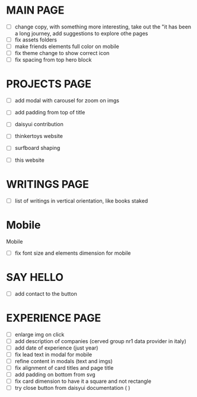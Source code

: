 
# MAIN PAGE

- [ ] change copy, with something more interesting, take out the "it has been a long journey, add suggestions to explore othe pages
- [ ] fix assets folders
- [ ] make friends elements full color on mobile
- [ ] fix theme change to show correct icon
- [ ] fix spacing from top hero block

# PROJECTS PAGE

- [ ] add modal with carousel for zoom on imgs
- [ ] add padding from top of title
- [ ] daisyui contribution
- [ ] thinkertoys website
- [ ] surfboard shaping
- [ ] this website


# WRITINGS PAGE
- [ ] list of writings in vertical orientation, like books staked

# Mobile

Mobile
- [ ] fix font size and elements dimension for mobile



# SAY HELLO

- [ ] add contact to the button


# EXPERIENCE PAGE

- [ ] enlarge img on click
- [ ] add description of companies (cerved group nr1 data provider in italy)
- [ ] add date of experience (just year)
- [ ] fix lead text in modal for mobile
- [ ] refine content in modals (text and imgs)
- [ ] fix alignment of card titles and page title
- [ ] add padding on bottom from svg
- [ ] fix card dimension to have it a square and not rectangle
- [ ] try close button from daisyui documentation 
        (
            <!-- <button class="btn" onclick="my_modal_3.showModal()">open modal</button>
            <dialog id="my_modal_3" class="modal">
            <div class="modal-box">
                <form method="dialog">
                <button class="btn btn-sm btn-circle btn-ghost absolute right-2 top-2">✕</button>
                </form>
                <h3 class="text-lg font-bold">Hello!</h3>
                <p class="py-4">Press ESC key or click on ✕ button to close</p>
            </div>
            </dialog> -->
        )